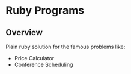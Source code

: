 Ruby Programs
=============

## Overview

Plain ruby solution for the famous problems like:
- Price Calculator
- Conference Scheduling

